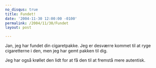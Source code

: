 ```yaml
---
no_disqus: true
title: Fundet!
date: '2004-11-30 12:00:00 -0100'
permalink: /2004/11/30/Fundet
layout: post

---
```

Jan, jeg har fundet din cigaretpakke. Jeg er desværre kommet til at ryge cigaretterne i den, men jeg har gemt pakken til dig.

<amp-img alt="Jans smøger"
  src="{{ site.baseurl }}{% link images/things/Jans.png %}"
  width="256"
  height="336"></amp-img>

Jeg har også krøllet den lidt for at få den til at fremstå mere autentisk.
